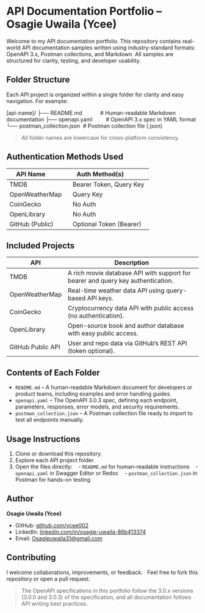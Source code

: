 # API Documentation Portfolio – Osagie Uwaila (Ycee)

Welcome to my API documentation portfolio. This repository contains real-world API documentation samples written using industry-standard formats: OpenAPI 3.x, Postman collections, and Markdown. All samples are structured for clarity, testing, and developer usability.

## Folder Structure

Each API project is organized within a single folder for clarity and easy navigation. For example:

[api-name]/
├── README.md            # Human-readable Markdown documentation
├── openapi.yaml         # OpenAPI 3.x spec in YAML format
└── postman_collection.json  # Postman collection file (.json)

> All folder names are lowercase for cross-platform consistency.

## Authentication Methods Used

| API Name         | Auth Method(s)           |
|------------------|--------------------------|
| TMDB             | Bearer Token, Query Key  |
| OpenWeatherMap   | Query Key                |
| CoinGecko        | No Auth                  |
| OpenLibrary      | No Auth                  |
| GitHub (Public)  | Optional Token (Bearer)  |

## Included Projects

| API | Description |
|-----|-------------|
| TMDB | A rich movie database API with support for bearer and query key authentication. |
| OpenWeatherMap | Real-time weather data API using query-based API keys. |
| CoinGecko | Cryptocurrency data API with public access (no authentication). |
| OpenLibrary | Open-source book and author database with easy public access. |
| GitHub Public API | User and repo data via GitHub’s REST API (token optional). |

## Contents of Each Folder

- `README.md` – A human-readable Markdown document for developers or product teams, including examples and error handling guides.
- `openapi.yaml` – The OpenAPI 3.0.3 spec, defining each endpoint, parameters, responses, error models, and security requirements.
- `postman_collection.json` – A Postman collection file ready to import to test all endpoints manually.

## Usage Instructions

1. Clone or download this repository.
2. Explore each API project folder.
3. Open the files directly:
   - `README.md` for human-readable instructions
   - `openapi.yaml` in Swagger Editor or Redoc
   - `postman_collection.json` in Postman for hands-on testing

## Author

**Osagie Uwaila (Ycee)**  
- GitHub: [github.com/ycee002](https://github.com/ycee002)  
- LinkedIn: [linkedin.com/in/osagie-uwaila-86b413374](https://www.linkedin.com/in/osagie-uwaila-86b413374/)  
- Email: Osagieuwaila31@gmail.com

## Contributing

I welcome collaborations, improvements, or feedback.  
Feel free to fork this repository or open a pull request.

> The OpenAPI specifications in this portfolio follow the 3.0.x versions (3.0.0 and 3.0.3) of the specification, and all documentation follows API writing best practices.
